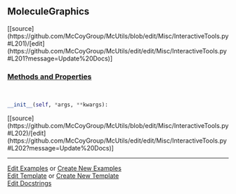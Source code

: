 ## <a id="McUtils.Misc.InteractiveTools.MoleculeGraphics">MoleculeGraphics</a> 
<div class="docs-source-link" markdown="1">
[[source](https://github.com/McCoyGroup/McUtils/blob/edit/Misc/InteractiveTools.py#L201)/[edit](https://github.com/McCoyGroup/McUtils/edit/edit/Misc/InteractiveTools.py#L201?message=Update%20Docs)]
</div>



<div class="collapsible-section">
 <div class="collapsible-section collapsible-section-header" markdown="1">
 
### <a class="collapse-link" data-toggle="collapse" href="#methods">Methods and Properties</a> <a class="float-right" data-toggle="collapse" href="#methods"><i class="fa fa-chevron-down"></i></a>

 </div>
 <div class="collapsible-section collapsible-section-body collapse" id="methods" markdown="1">

<a id="McUtils.Misc.InteractiveTools.MoleculeGraphics.__init__" class="docs-object-method">&nbsp;</a> 
```python
__init__(self, *args, **kwargs): 
```
<div class="docs-source-link" markdown="1">
[[source](https://github.com/McCoyGroup/McUtils/blob/edit/Misc/InteractiveTools.py#L202)/[edit](https://github.com/McCoyGroup/McUtils/edit/edit/Misc/InteractiveTools.py#L202?message=Update%20Docs)]
</div>

 </div>
</div>




___

[Edit Examples](https://github.com/McCoyGroup/McUtils/edit/gh-pages/ci/examples/McUtils/Misc/InteractiveTools/MoleculeGraphics.md) or 
[Create New Examples](https://github.com/McCoyGroup/McUtils/new/gh-pages/?filename=ci/examples/McUtils/Misc/InteractiveTools/MoleculeGraphics.md) <br/>
[Edit Template](https://github.com/McCoyGroup/McUtils/edit/gh-pages/ci/docs/McUtils/Misc/InteractiveTools/MoleculeGraphics.md) or 
[Create New Template](https://github.com/McCoyGroup/McUtils/new/gh-pages/?filename=ci/docs/templates/McUtils/Misc/InteractiveTools/MoleculeGraphics.md) <br/>
[Edit Docstrings](https://github.com/McCoyGroup/McUtils/edit/edit/Misc/InteractiveTools.py#L201?message=Update%20Docs)